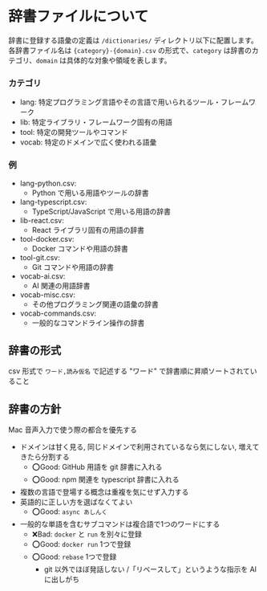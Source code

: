 # 辞書ファイルについて

辞書に登録する語彙の定義は `/dictionaries/` ディレクトリ以下に配置します。
各辞書ファイル名は `{category}-{domain}.csv` の形式で、`category` は辞書のカテゴリ、`domain` は具体的な対象や領域を表します。

### カテゴリ
- lang: 特定プログラミング言語やその言語で用いられるツール・フレームワーク
- lib: 特定ライブラリ・フレームワーク固有の用語
- tool: 特定の開発ツールやコマンド
- vocab: 特定のドメインで広く使われる語彙

### 例
- lang-python.csv:
  - Python で用いる用語やツールの辞書
- lang-typescript.csv:
  - TypeScript/JavaScript で用いる用語の辞書
- lib-react.csv:
  - React ライブラリ固有の用語の辞書
- tool-docker.csv:
  - Docker コマンドや用語の辞書
- tool-git.csv:
  - Git コマンドや用語の辞書
- vocab-ai.csv:
  - AI 関連の用語辞書
- vocab-misc.csv:
  - その他プログラミング関連の語彙の辞書
- vocab-commands.csv:
  - 一般的なコマンドライン操作の辞書

## 辞書の形式

csv 形式で `ワード,読み仮名` で記述する
"ワード" で辞書順に昇順ソートされていること

## 辞書の方針

Mac 音声入力で使う際の都合を優先する

- ドメインは甘く見る, 同じドメインで利用されているなら気にしない, 増えてきたら分割する
  - ⭕️Good: GitHub 用語を git 辞書に入れる
  - ⭕️Good: npm 関連を typescript 辞書に入れる
- 複数の言語で登場する概念は重複を気にせず入力する
- 英語的に正しい方を選ばなくてよい
  - ⭕️Good: `async あしんく`
- 一般的な単語を含むサブコマンドは複合語で1つのワードにする
  - ❌️Bad: `docker` と `run` を別々に登録
  - ⭕️Good: `docker run` 1つで登録
  - ⭕️Good: `rebase` 1つで登録
    - git 以外でほぼ発話しない /「リベースして」というような指示を AI に出しがち
